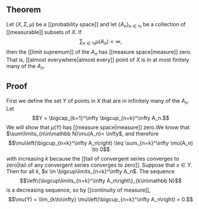 ## Theorem
Let $(X,\Sigma,\mu)$ be a [[probability space]] and let $\{A_n\}_{n\in\mathbb N}$ be a collection of [[measurable]] subsets of $X$. If $$\sum_{n\in\mathbb N} \mu(A_n) < \infty,$$ then the [[limit supremum]] of the $A_n$ has [[measure space|measure]] zero. That is, [[almost everywhere|almost every]] point of $X$ is in at most finitely many of the $A_n$. 
## Proof
First we define the set $Y$ of points in $X$ that are in infinitely many of the $A_n$. Let $$Y = \bigcap_{k=1}^\infty \bigcup_{n=k}^\infty A_n.$$ We will show that $\mu(Y)$ has [[measure space|measure]] zero.We know that $\sum\limits_{n\in\mathbb N}\mu(A_n)< \infty$, and therefore $$\mu\left(\bigcup_{n=k}^\infty A_n\right) \leq \sum_{n=k}^\infty \mu(A_n) \to 0$$ with increasing $k$ because the [[tail of convergent series converges to zero|tail of any convergent series converges to zero]]. Suppose that $x \in Y$. Then for all $k$, $x \in \bigcup\limits_{n=k}^\infty A_n$. The sequence $$\left\{\bigcup\limits_{n=k}^\infty A_n\right\}_{k\in\mathbb N}$$ is a decreasing sequence, so by [[continuity of measure]], $$\mu(Y) = \lim_{k\to\infty} \mu\left(\bigcup_{n=k}^\infty A_n\right) = 0.$$
